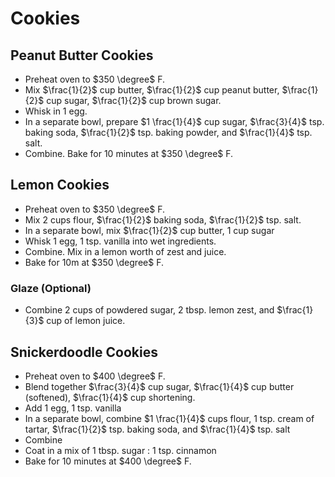 # Cookies

## Peanut Butter Cookies

- Preheat oven to $350 \degree$ F.
- Mix $\frac{1}{2}$ cup butter, $\frac{1}{2}$ cup peanut butter, $\frac{1}{2}$ cup sugar, $\frac{1}{2}$  cup brown sugar.
- Whisk in 1 egg.
- In a separate bowl, prepare $1 \frac{1}{4}$ cup sugar, $\frac{3}{4}$ tsp. baking soda, $\frac{1}{2}$ tsp. baking powder, and $\frac{1}{4}$ tsp. salt.
- Combine. Bake for 10 minutes at $350 \degree$ F.

## Lemon Cookies

- Preheat oven to $350 \degree$ F.
- Mix 2 cups flour, $\frac{1}{2}$ baking soda, $\frac{1}{2}$ tsp. salt.
- In a separate bowl, mix $\frac{1}{2}$ cup butter, 1 cup sugar
- Whisk 1 egg, 1 tsp. vanilla into wet ingredients.
- Combine. Mix in a lemon worth of zest and juice.
- Bake for 10m at $350 \degree$ F.

### Glaze (Optional)

- Combine 2 cups of powdered sugar, 2 tbsp. lemon zest, and $\frac{1}{3}$ cup of lemon juice.

## Snickerdoodle Cookies

- Preheat oven to $400 \degree$ F.
- Blend together $\frac{3}{4}$ cup sugar, $\frac{1}{4}$ cup butter (softened), $\frac{1}{4}$ cup shortening.
- Add 1 egg, 1 tsp. vanilla
- In a separate bowl, combine $1 \frac{1}{4}$ cups flour, 1 tsp. cream of tartar, $\frac{1}{2}$ tsp. baking soda, and $\frac{1}{4}$ tsp. salt
- Combine
- Coat in a mix of 1 tbsp. sugar : 1 tsp. cinnamon
- Bake for 10 minutes at $400 \degree$ F.
